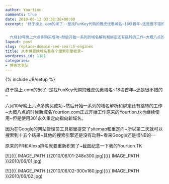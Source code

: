 ```yaml
---
author: Yourtion
comments: true
date: 2010-06-12 03:38:38+00:00
excerpt: '终于换上.com的米了··是找FunKey代购的雅虎优惠域名~18块首年~还是很不错的~


  六月10号晚上六点多购买成功~然后开始一系列的域名解析和绑定还有跳转的工作~大概八点的时候新域名Yourtion.com正式开始工作原来的Yourtion.tk也继续使用~但是使用301永久重定向指向新域名。'
layout: post
slug: replace-domain-see-search-engines
title: 从本博更换域名看各个搜索引擎收录~
wordpress_id: 1181
categories:
- 博客大事记
---
```

{% include JB/setup %}

终于换上.com的米了··是找FunKey代购的雅虎优惠域名~18块首年~还是很不错的~

六月10号晚上六点多购买成功~然后开始一系列的域名解析和绑定还有跳转的工作~大概八点的时候新域名Yourtion.com正式开始工作原来的Yourtion.tk也继续使用~但是使用301永久重定向指向新域名。

因为在Google的网站管理员工具那里提交了sitemap和重定向~所以第二天就可以搜索到十五个结果~其他的搜索引擎还是没有动静~看来Google还是很NB的···

原来的PR和Alexa排名就要重新积累了~截图纪念一下我的Yourtion.TK

[![]({{ IMAGE_PATH }}2010/06/01-248x300.jpg)]({{ IMAGE_PATH }}2010/06/01.jpg)


[![]({{ IMAGE_PATH }}2010/06/02-300x160.jpg)]({{ IMAGE_PATH }}2010/06/02.jpg)
